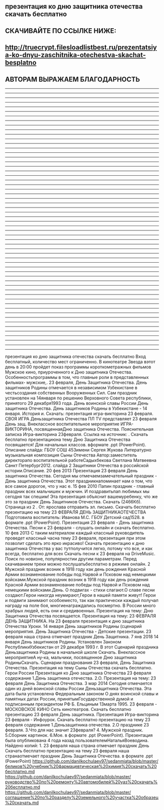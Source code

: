 презентация ко дню защитника отечества скачать бесплатно
--------------------------------------------------
СКАЧИВАЙТЕ ПО ССЫЛКЕ НИЖЕ:
--------------------------------------------------
http://truecrypt.filesloadlistbest.ru/prezentatsiya-ko-dnyu-zaschitnika-otechestva-skachat-besplatno
--------------------------------------------------
АВТОРАМ ВЫРАЖАЕМ БЛАГОДАРНОСТЬ
--------------------------------------------------
--------------------------------------------------
--------------------------------------------------
--------------------------------------------------
--------------------------------------------------
--------------------------------------------------
--------------------------------------------------
--------------------------------------------------
--------------------------------------------------
--------------------------------------------------
--------------------------------------------------
--------------------------------------------------
--------------------------------------------------
--------------------------------------------------
--------------------------------------------------
--------------------------------------------------
--------------------------------------------------
--------------------------------------------------
--------------------------------------------------
--------------------------------------------------
--------------------------------------------------
--------------------------------------------------
--------------------------------------------------
--------------------------------------------------
--------------------------------------------------
--------------------------------------------------
--------------------------------------------------
--------------------------------------------------
--------------------------------------------------
--------------------------------------------------
--------------------------------------------------
--------------------------------------------------
--------------------------------------------------
--------------------------------------------------
--------------------------------------------------
--------------------------------------------------
--------------------------------------------------
--------------------------------------------------
--------------------------------------------------
--------------------------------------------------
--------------------------------------------------
--------------------------------------------------
--------------------------------------------------
--------------------------------------------------
--------------------------------------------------
--------------------------------------------------
--------------------------------------------------
--------------------------------------------------
--------------------------------------------------
--------------------------------------------------
--------------------------------------------------
--------------------------------------------------
--------------------------------------------------
--------------------------------------------------
--------------------------------------------------
--------------------------------------------------
--------------------------------------------------
--------------------------------------------------
--------------------------------------------------
презентация ко дню защитника отечества скачать бесплатно Вход бесплатный, количество мест ограниченно. В кинотеатре Звезда вэтот день в 20:00 пройдет показ программы короткометражных фильмов Мужское кино, приуроченного к Дню защитника Отечества. Особенностьпрограммы в том, что главные роли в представленных фильмах- мужские,. 23 февраля, День Защитника Отечества. День защитников Родины отмечается в независимом Узбекистане в честьсоздания собственных Вооруженных Сил. Сам праздник установлен на 14января по решению Верховного Совета республики, принятого 29 декабря1993 года.  День воинской славы России  День защитника Отечества. День защитников Родины в Узбекистане - 14 января. История и. Скачать: презентация игра-викторина 23 февраля.  СВОЯ ИГРА Деньзащитника Отечества ПЛ TV представляет 23 февраля  День защ. Внеклассное воспитательное мероприятие ИГРА-ВИКТОРИНА, посвященнаяДню защитника Отечества. Пояснительная записка Игра-викторина 23февраля. Ссылка на источник: . Скачать бесплатно презентациюна тему Дню Защитника Отечества посвящается! Для начальных классов. вформате .ppt (PowerPoint). Описание слайда: ГБОУ СОШ  453имени Сергея Жукова Литературно музыкальная композиция Сыны Отечества Автор:заместитель директорапо воспитательной работеСадыхбекова Светлана Матвеевна Санкт Петербург2012.  слайда 2 Защитники Отечества в российской истории.Описание. 20 фев 2013  Презентация 23 февраля День защитника Отечества. Сегодня мы отмечаемзамечательный праздник - День защитника Отечества. Этот праздникнапоминает нам о том, что все самое дорогое, что у нас е. 15 фев 2010  Папин праздник - главный праздник всех мальчишек и мужчин. И поздравитьпап любимых мы сегодня так спешим! Эта презентация объяснит вашемуребенку, что же это за праздник День Защитников Отечества. Скачать (2466Кб).  Страница из 2 . От: ярослава отправить эл. письмо. Скачать бесплатно презентацию на тему 23 ФЕВРАЛЯ ДЕНЬ ЗАЩИТНИКАОТЕЧЕСТВА Подготовила воспитатель: Иванова М.С. ГБОУ Детский сад1528. в формате .ppt (PowerPoint). Презентация 23 февраля - День защитника Отечества. Песни к 23 февраля - слушать онлайн и скачать бесплатно. 10 фев 2013  С таким материалом каждый классный руководитель проведет классный часна тему 23 февраля, презентация при этом позволит сделать это ярко икрасиво! Скачать презентацию к дню защитника Отечества у вас тутполучится легко, потому что все, и как всегда, бесплатно для всех
Скачать песни к 23 февраля на DriveMusic. Поиск по новизне, популярностии другим параметрам. Перед скачиванием треки можно послушатьбесплатно в режиме онлайн. 2 Мужской праздник возник в 1918 году как день рождения Красной Армии вознаменование победы под Нарвой и Псковом над немецкими войсками.Мужской праздник возник в 1918 году как день рождения Красной Армии вознаменование победы под Нарвой и Псковом над немецкими войсками.День. О подвигах - стихи слагают.О славе  песни создают.Герои никогда неумирают,Герои в нашей памяти живут! Герои и подвиги занимают особоеместо, так как практически каждый получал награду на поле боя, многиенаграждались посмертно. В России много храбрых людей, есть они и средивоенных. Презентация на тему: Дню Защитника Отечества посвящается. Презентация на тему: 23 ФЕВРАЛЯ ДЕНЬ ЗАЩИТНИКА. На 23 февраля презентация к дню защитника Отечества  Уроки. 14 января  День защитников Родины (сценарий мероприятия. День Защитника Отечества - Детские презентации. 23 февраля наша страна отмечает праздник День Защитника. 7 янв 2018  14 января  День защитников Родины. Установлен Законом РеспубликиУзбекистан от 29 декабря 1993 г. В этот  Сценарий праздника Деньзащитника Родины в начальной школе Скачать. Внеклассное мероприятиеА ну-ка, мальчики, посвященное Дню защитника РодиныСкачать. Сценарии празднования 23 февраля, День Защитника Отечества. Презентация на тему Сыны Отечества скачать бесплатно. Герои России Презентация ко Дню защитника Отечества
23 февраля содержание 1.День защитника отечества. 2.О. Презентация на тему: 23 февраля День Защитника Отечества. 3 мар 2014  Сегодня отмечается один из дней воинской славы России  Деньзащитника Отечества. Эта дата была установлена Федеральным законом О днях воинской славы и памятных датах России, принятымГосударственной думой и подписанным президентом РФ Б. Ельциным 13марта 1995. 23 февраля - МОСКОВСКОЕ КИНО  Сеть кинотеатров. Скачать бесплатно презентацию 23 февраля День защитника. Презентация Игра-викторина 23 февраля - Инфоурок. Скачать бесплатно презентацию на тему 23 февраля содержание 1.Деньзащитника отечества. 2.О празднике 23 февраля. 3.Что для нас значит 23февраля? 4. Мужской праздник. 5.Сборник картинок. 6.Мое. в формате .ppt (PowerPoint). Презентация была опубликована 4 года назад пользователемНатальяВоеводина. Найдено копий: 1. 23 февраля наша страна отмечает праздник День  Скачать бесплатно презентацию на тему 23 февраля наша странаотмечает праздник День Защитника Отечества. в формате .ppt (PowerPoint)
https://github.com/danilkochulaev97/sedanmiata/blob/master/беликов%20учебник%20фармацевтическая%20химия%20скачать%20бесплатно.md
https://github.com/danilkochulaev97/sedanmiata/blob/master/руководство%20по%20ремонту%20автомобилей%20уаз%20скачать%20бесплатно.md
https://github.com/danilkochulaev97/sedanmiata/blob/master/соглашение%20по%20разделу%20земельного%20участка%20образец%20скачать.md